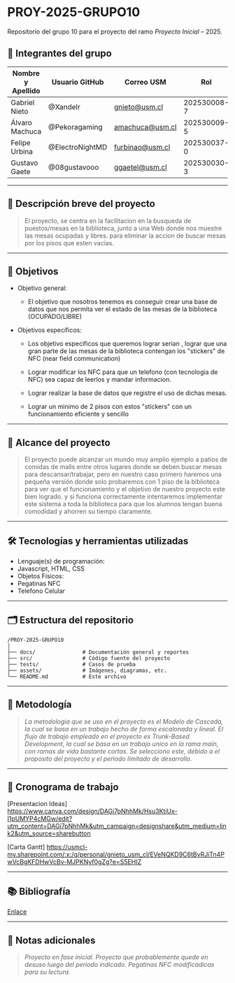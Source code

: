 # PROY-2025-GRUPO10

Repositorio del grupo 10 para el proyecto del ramo *Proyecto Inicial* – 2025.

## 👥 Integrantes del grupo

| Nombre y Apellido | Usuario GitHub | Correo USM               | Rol          |
| ----------------- | -------------- | ------------------------ | ------------ |
| Gabriel   Nieto   | @Xandelr       | gnieto@usm.cl            | 202530008-7  |
| Álvaro    Machuca | @Pekoragaming  | amachuca@usm.cl          | 202530009-5  |
| Felipe    Urbina  | @ElectroNightMD| furbinao@usm.cl          | 202530037-0  |
| Gustavo   Gaete   | @08gustavooo   | ggaetel@usm.cl           | 202530030-3  |

---

## 📝 Descripción breve del proyecto
> El proyecto, se centra en la facilitacion en la busqueda de puestos/mesas en la biblioteca, junto a una Web donde nos muestre las mesas ocupadas y libres. para eliminar la accion de buscar mesas por los pisos que esten vacias.
---

## 🎯 Objetivos

- Objetivo general:
  - El objetivo que nosotros tenemos es conseguir crear una base de datos que nos permita ver el estado de las mesas de la biblioteca (OCUPADO/LIBRE)
  
- Objetivos específicos:
  - Los objetivo especificos que queremos lograr serian , lograr que una gran parte de las mesas de la biblioteca contengan los "stickers" de NFC (near field communication)

  - Lograr modificar los NFC para que un telefono (con tecnologia de NFC) sea capaz de leerlos y mandar informacion.

  - Lograr realizar la base de datos que registre el uso de dichas mesas.

  - Lograr un minimo de 2 pisos con estos "stickers" con un funcionamiento eficiente y sencillo
---

## 🧩 Alcance del proyecto

> El proyecto puede alcanzar un mundo muy amplio ejemplo a patios de comidas de malls entre otros lugares donde se deben buscar mesas para descansar/trabajar, pero en nuestro caso primero haremos una pequeña versión donde solo probaremos con 1 piso de la biblioteca para ver que el funcionamiento y el objetivo de nuestro proyecto este bien logrado. y si funciona correctamente intentaremos implementar este sistema a toda la biblioteca para que los alumnos tengan buena comodidad y ahorren su tiempo claramente.

---

## 🛠️ Tecnologías y herramientas utilizadas

- Lenguaje(s) de programación:
- Javascript, HTML, CSS
- Objetos Físicos:
- Pegatinas NFC
- Telefono Celular
---

## 🗂️ Estructura del repositorio

```
/PROY-2025-GRUPO10
│
├── docs/               # Documentación general y reportes
├── src/                # Código fuente del proyecto
├── tests/              # Casos de prueba
├── assets/             # Imágenes, diagramas, etc.
└── README.md           # Este archivo
```

---

## 🧪 Metodología

> *La metodologia que se uso en el proyecto es el Modelo de Cascada, la cual se basa en un trabajo hecho de forma escalonada y lineal. El flujo de trabajo empleado en el proyecto es Trunk-Based Development, la cual se basa en un trabajo unico en la rama main, con ramas de vida bastante cortas. Se selecciono este, debido a el proposito del proyecto y el periodo limitado de desarrollo.*

---

## 📅 Cronograma de trabajo

[Presentacion Ideas] https://www.canva.com/design/DAGi7pNhhMk/Hsu3KtiUx-I1pUMYP4cMGw/edit?utm_content=DAGi7pNhhMk&utm_campaign=designshare&utm_medium=link2&utm_source=sharebutton  

[Carta Gantt] https://usmcl-my.sharepoint.com/:x:/g/personal/gnieto_usm_cl/EVeNQKD9C6tBvRJiTn4PwVcBgKFDHwVcBv-MJPKNyf0gZg?e=S5EHIZ 

---

## 📚 Bibliografía

[Enlace](https://google.com)

---

## 📌 Notas adicionales

> *Proyecto en fase inicial. Proyecto que probablemente quede en desuso luego del periodo indicado. Pegatinas NFC modificadicas para su lectura.*
